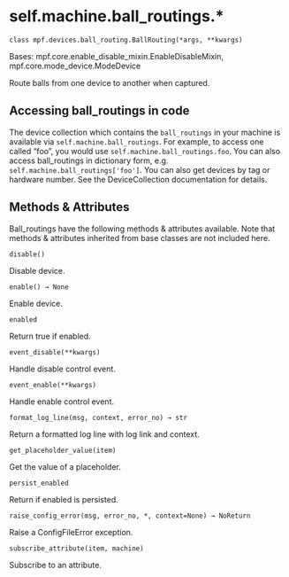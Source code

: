 
# self.machine.ball_routings.*

`class mpf.devices.ball_routing.BallRouting(*args, **kwargs)`

Bases: mpf.core.enable_disable_mixin.EnableDisableMixin, mpf.core.mode_device.ModeDevice

Route balls from one device to another when captured.

## Accessing ball_routings in code

The device collection which contains the `ball_routings` in your machine is available via `self.machine.ball_routings`. For example, to access one called “foo”, you would use `self.machine.ball_routings.foo`. You can also access ball_routings in dictionary form, e.g. `self.machine.ball_routings['foo']`. You can also get devices by tag or hardware number. See the DeviceCollection documentation for details.

## Methods & Attributes

Ball_routings have the following methods & attributes available. Note that methods & attributes inherited from base classes are not included here.

`disable()`

Disable device.

`enable() → None`

Enable device.

`enabled`

Return true if enabled.

`event_disable(**kwargs)`

Handle disable control event.

`event_enable(**kwargs)`

Handle enable control event.

`format_log_line(msg, context, error_no) → str`

Return a formatted log line with log link and context.

`get_placeholder_value(item)`

Get the value of a placeholder.

`persist_enabled`

Return if enabled is persisted.

`raise_config_error(msg, error_no, *, context=None) → NoReturn`

Raise a ConfigFileError exception.

`subscribe_attribute(item, machine)`

Subscribe to an attribute.

